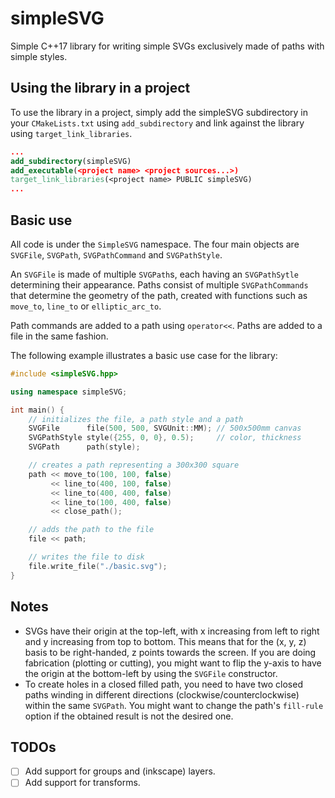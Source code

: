 # simpleSVG
Simple C++17 library for writing simple SVGs exclusively made of paths with simple styles.

## Using the library in a project
To use the library in a project, simply add the simpleSVG subdirectory in your `CMakeLists.txt` using `add_subdirectory` and link against the library using `target_link_libraries`.
```CMake
...
add_subdirectory(simpleSVG)
add_executable(<project name> <project sources...>)
target_link_libraries(<project name> PUBLIC simpleSVG)
...
```

## Basic use
All code is under the `SimpleSVG` namespace. The four main objects are `SVGFile`, `SVGPath`, `SVGPathCommand` and `SVGPathStyle`.

An `SVGFile` is made of multiple `SVGPath`s, each having an `SVGPathSytle` determining their appearance. Paths consist of multiple `SVGPathCommands` that determine the geometry of the path, created with functions such as `move_to`, `line_to` or `elliptic_arc_to`.

Path commands are added to a path using `operator<<`. Paths are added to a file in the same fashion.

The following example illustrates a basic use case for the library:
```C++
#include <simpleSVG.hpp>

using namespace simpleSVG;

int main() {
    // initializes the file, a path style and a path
    SVGFile      file(500, 500, SVGUnit::MM); // 500x500mm canvas
    SVGPathStyle style({255, 0, 0}, 0.5);     // color, thickness
    SVGPath      path(style);

    // creates a path representing a 300x300 square
    path << move_to(100, 100, false)
         << line_to(400, 100, false)
         << line_to(400, 400, false)
         << line_to(100, 400, false)
         << close_path();

    // adds the path to the file
    file << path;

    // writes the file to disk
    file.write_file("./basic.svg");
}
```

## Notes
- SVGs have their origin at the top-left, with x increasing from left to right and y increasing from top to bottom. This means that for the (x, y, z) basis to be right-handed, z points towards the screen. If you are doing fabrication (plotting or cutting), you might want to flip the y-axis to have the origin at the bottom-left by using the `SVGFile` constructor.
- To create holes in a closed filled path, you need to have two closed paths winding in different directions (clockwise/counterclockwise) within the same `SVGPath`. You might want to change the path's `fill-rule` option if the obtained result is not the desired one.

## TODOs
- [ ] Add support for groups and (inkscape) layers.
- [ ] Add support for transforms.
